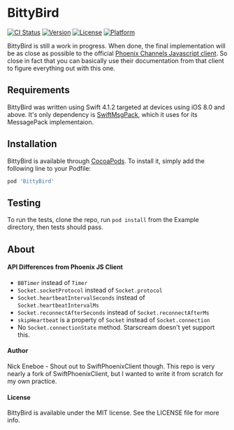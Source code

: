 # BittyBird

[![CI Status](https://img.shields.io/travis/neneboe/BittyBird.svg?style=flat)](https://travis-ci.org/neneboe/BittyBird)
[![Version](https://img.shields.io/cocoapods/v/BittyBird.svg?style=flat)](https://cocoapods.org/pods/BittyBird)
[![License](https://img.shields.io/cocoapods/l/BittyBird.svg?style=flat)](https://cocoapods.org/pods/BittyBird)
[![Platform](https://img.shields.io/cocoapods/p/BittyBird.svg?style=flat)](https://cocoapods.org/pods/BittyBird)

BittyBird is still a work in progress. When done, the final implementation will be as close as possible to the official [Phoenix Channels Javascript client](https://github.com/phoenixframework/phoenix/blob/master/assets/js/phoenix.js). So close in fact that you can basically use their documentation from that client to figure everything out with this one.

## Requirements

BittyBird was written using Swift 4.1.2 targeted at devices using iOS 8.0 and above. It's only dependency is [SwiftMsgPack](https://github.com/malcommac/SwiftMsgPack), which it uses for its MessagePack implementaion.

## Installation
BittyBird is available through [CocoaPods](https://cocoapods.org). To install
it, simply add the following line to your Podfile:

```ruby
pod 'BittyBird'
```

## Testing

To run the tests, clone the repo, run `pod install` from the Example directory, then tests should pass.

## About

#### API Differences from Phoenix JS Client

  * `BBTimer` instead of `Timer`
  * `Socket.socketProtocol` instead of `Socket.protocol`
  * `Socket.heartbeatIntervalSeconds` instead of `Socket.heartbeatIntervalMs`
  * `Socket.reconnectAfterSeconds` instead of `Socket.reconnectAfterMs`
  * `skipHeartbeat` is a property of `Socket` instead of `Socket.connection`
  * No `Socket.connectionState` method. Starscream doesn't yet support this.

#### Author

Nick Eneboe - Shout out to SwiftPhoenixClient though. This repo is very nearly a fork of SwiftPhoenixClient, but I wanted to write it from scratch for my own practice.

#### License

BittyBird is available under the MIT license. See the LICENSE file for more info.
